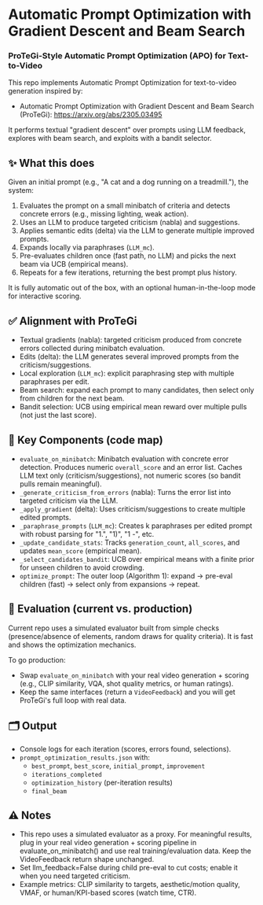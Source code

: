 # Automatic Prompt Optimization with Gradient Descent and Beam Search

### ProTeGi-Style Automatic Prompt Optimization (APO) for Text-to-Video

This repo implements Automatic Prompt Optimization for text-to-video generation inspired by:

- Automatic Prompt Optimization with Gradient Descent and Beam Search (ProTeGi): https://arxiv.org/abs/2305.03495

It performs textual "gradient descent" over prompts using LLM feedback, explores with beam search, and exploits with a bandit selector.

## ✨ What this does

Given an initial prompt (e.g., "A cat and a dog running on a treadmill."), the system:

1. Evaluates the prompt on a small minibatch of criteria and detects concrete errors (e.g., missing lighting, weak action).
2. Uses an LLM to produce targeted criticism (nabla) and suggestions.
3. Applies semantic edits (delta) via the LLM to generate multiple improved prompts.
4. Expands locally via paraphrases (`LLM_mc`).
5. Pre-evaluates children once (fast path, no LLM) and picks the next beam via UCB (empirical means).
6. Repeats for a few iterations, returning the best prompt plus history.

It is fully automatic out of the box, with an optional human-in-the-loop mode for interactive scoring.

## ✅ Alignment with ProTeGi

- Textual gradients (nabla): targeted criticism produced from concrete errors collected during minibatch evaluation.
- Edits (delta): the LLM generates several improved prompts from the criticism/suggestions.
- Local exploration (`LLM_mc`): explicit paraphrasing step with multiple paraphrases per edit.
- Beam search: expand each prompt to many candidates, then select only from children for the next beam.
- Bandit selection: UCB using empirical mean reward over multiple pulls (not just the last score).

## 🧩 Key Components (code map)

- `evaluate_on_minibatch`: Minibatch evaluation with concrete error detection. Produces numeric `overall_score` and an error list. Caches LLM text only (criticism/suggestions), not numeric scores (so bandit pulls remain meaningful).
- `_generate_criticism_from_errors` (nabla): Turns the error list into targeted criticism via the LLM.
- `_apply_gradient` (delta): Uses criticism/suggestions to create multiple edited prompts.
- `_paraphrase_prompts` (`LLM_mc`): Creates k paraphrases per edited prompt with robust parsing for "1.", "1)", "1 -", etc.
- `_update_candidate_stats`: Tracks `generation_count`, `all_scores`, and updates `mean_score` (empirical mean).
- `_select_candidates_bandit`: UCB over empirical means with a finite prior for unseen children to avoid crowding.
- `optimize_prompt`: The outer loop (Algorithm 1): expand -> pre-eval children (fast) -> select only from expansions -> repeat.

## 🧪 Evaluation (current vs. production)

Current repo uses a simulated evaluator built from simple checks (presence/absence of elements, random draws for quality criteria). It is fast and shows the optimization mechanics.

To go production:
- Swap `evaluate_on_minibatch` with your real video generation + scoring (e.g., CLIP similarity, VQA, shot quality metrics, or human ratings).
- Keep the same interfaces (return a `VideoFeedback`) and you will get ProTeGi's full loop with real data.

## 🗂 Output

- Console logs for each iteration (scores, errors found, selections).
- `prompt_optimization_results.json` with:
  - `best_prompt`, `best_score`, `initial_prompt`, `improvement`
  - `iterations_completed`
  - `optimization_history` (per-iteration results)
  - `final_beam`

## ⚠️ Notes

- This repo uses a simulated evaluator as a proxy. For meaningful results, plug in your real video generation + scoring pipeline in evaluate_on_minibatch() and use real training/evaluation data. Keep the VideoFeedback return shape unchanged.
- Set llm_feedback=False during child pre-eval to cut costs; enable it when you need targeted criticism.
- Example metrics: CLIP similarity to targets, aesthetic/motion quality, VMAF, or human/KPI-based scores (watch time, CTR).
